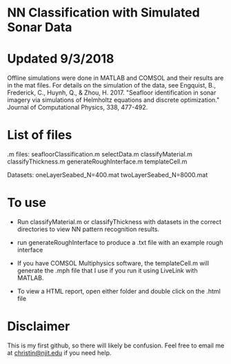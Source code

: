 # NN Classification with Simulated Sonar Data
# Updated 9/3/2018

Offline simulations were done in MATLAB and COMSOL and their results are in the mat files. For details on the simulation of the data, see Engquist, B., Frederick, C., Huynh, Q., & Zhou, H. 2017. "Seafloor identification in sonar imagery via simulations of Helmholtz equations and discrete optimization." Journal of Computational Physics, 338, 477-492.

# List of files
.m files: seafloorClassification.m selectData.m classifyMaterial.m classifyThickness.m generateRoughInterface.m templateCell.m

Datasets: oneLayerSeabed_N=400.mat twoLayerSeabed_N=8000.mat

# To use

- Run classifyMaterial.m or classifyThickness with datasets in the correct directories to view NN pattern recognition results.

- run generateRoughInterface to produce a .txt file with an example rough interface

- If you have COMSOL Multiphysics software, the templateCell.m will generate the .mph file that I use if you run it using LiveLink with MATLAB.

- To view a HTML report, open either folder and double click on the .html file

# Disclaimer

This is my first github, so there will likely be confusion. Feel free to email me at christin@njit.edu if you need help.
